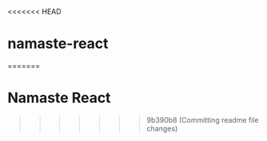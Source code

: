 <<<<<<< HEAD
# namaste-react
=======
# Namaste React 
>>>>>>> 9b390b8 (Committing readme file changes)
